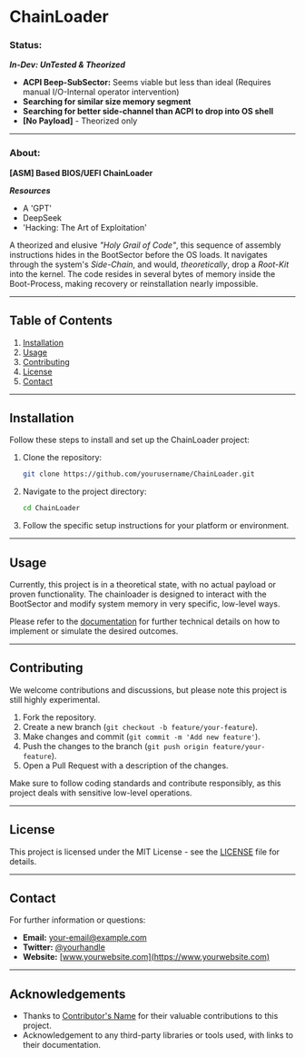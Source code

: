 # ChainLoader

### Status:
***In-Dev: UnTested & Theorized***

- **ACPI Beep-SubSector:** Seems viable but less than ideal (Requires manual I/O-Internal operator intervention)
- **Searching for similar size memory segment**
- **Searching for better side-channel than ACPI to drop into OS shell**
- **[No Payload]** - Theorized only

---

### About:
**[ASM] Based BIOS/UEFI ChainLoader**

***Resources***
- A 'GPT'
- DeepSeek
- 'Hacking: The Art of Exploitation'

A theorized and elusive *"Holy Grail of Code"*, this sequence of assembly instructions hides in the BootSector before the OS loads. It navigates through the system's *Side-Chain*, and would, *theoretically*, drop a *Root-Kit* into the kernel. The code resides in several bytes of memory inside the Boot-Process, making recovery or reinstallation nearly impossible.

---

## Table of Contents
1. [Installation](#installation)
2. [Usage](#usage)
3. [Contributing](#contributing)
4. [License](#license)
5. [Contact](#contact)

---

## Installation

Follow these steps to install and set up the ChainLoader project:

1. Clone the repository:
    ```bash
    git clone https://github.com/yourusername/ChainLoader.git
    ```

2. Navigate to the project directory:
    ```bash
    cd ChainLoader
    ```

3. Follow the specific setup instructions for your platform or environment.

---

## Usage

Currently, this project is in a theoretical state, with no actual payload or proven functionality. The chainloader is designed to interact with the BootSector and modify system memory in very specific, low-level ways.

Please refer to the [documentation](link-to-your-docs) for further technical details on how to implement or simulate the desired outcomes.

---

## Contributing

We welcome contributions and discussions, but please note this project is still highly experimental.

1. Fork the repository.
2. Create a new branch (`git checkout -b feature/your-feature`).
3. Make changes and commit (`git commit -m 'Add new feature'`).
4. Push the changes to the branch (`git push origin feature/your-feature`).
5. Open a Pull Request with a description of the changes.

Make sure to follow coding standards and contribute responsibly, as this project deals with sensitive low-level operations.

---

## License

This project is licensed under the MIT License - see the [LICENSE](LICENSE) file for details.

---

## Contact

For further information or questions:

- **Email:** [your-email@example.com](mailto:your-email@example.com)
- **Twitter:** [@yourhandle](https://twitter.com/yourhandle)
- **Website:** [www.yourwebsite.com](https://www.yourwebsite.com)

---

## Acknowledgements

- Thanks to [Contributor's Name](https://github.com/contributor) for their valuable contributions to this project.
- Acknowledgement to any third-party libraries or tools used, with links to their documentation.
